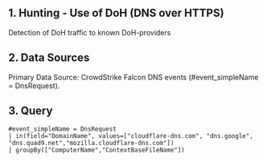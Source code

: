 ## 1. Hunting - Use of DoH (DNS over HTTPS)
Detection of DoH traffic to known DoH-providers

## 2. Data Sources
Primary Data Source: CrowdStrike Falcon DNS events (#event_simpleName = DnsRequest).

## 3. Query
```
#event_simpleName = DnsRequest
| in(field="DomainName", values=["cloudflare-dns.com", "dns.google", "dns.quad9.net","mozilla.cloudflare-dns.com"])
| groupBy(["ComputerName","ContextBaseFileName"])
```
